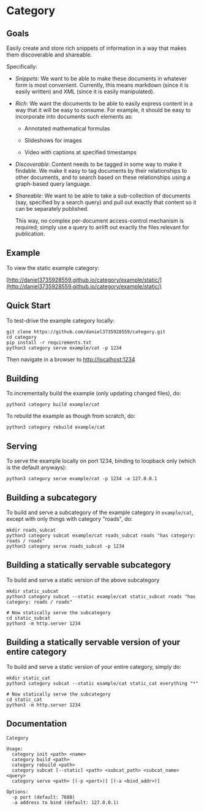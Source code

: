 # Category

## Goals

Easily create and store rich snippets of information in a way that makes
them discoverable and shareable.

Specifically: 

* *Snippets*: We want to be able to make these documents in whatever
  form is most convenient. Currently, this means markdown (since it is
  easily written) and XML (since it is easily manipulated).

* *Rich*: We want the documents to be able to easily express content
  in a way that it will be easy to consume. For example, it should be
  easy to incorporate into documents such elements as: 
  
  * Annotated mathematical formulas
  
  * Slideshows for images
  
  * Video with captions at specified timestamps
  
* *Discoverable*: Content needs to be tagged in some way to make it
  findable. We make it easy to tag documents by their relationships to
  other documents, and to search based on these relationships using a
  graph-based query language.

* *Shareable*: We want to be able to take a sub-collection of
  documents (say, specified by a search query) and pull out exactly
  that content so it can be separately published. 
  
  This way, no complex per-document access-control mechanism is
  required; simply use a query to airlift out exactly the files
  relevant for publication.

## Example

To view the static example category: 

[http://daniel3735928559.github.io/category/example/static/](http://daniel3735928559.github.io/category/example/static/)

## Quick Start

To test-drive the example category locally:

```
git clone https://github.com/daniel3735928559/category.git
cd category
pip install -r requirements.txt
python3 category serve example/cat -p 1234
```

Then navigate in a browser to [http://localhost:1234](http://localhost:1234)

## Building

To incrementally build the example (only updating changed files), do: 

```
python3 category build example/cat
```

To rebuild the example as though from scratch, do: 

```
python3 category rebuild example/cat
```

## Serving

To serve the example locally on port 1234, binding to loopback only
(which is the default anyways): 

```
python3 category serve example/cat -p 1234 -a 127.0.0.1
```

## Building a subcategory

To build and serve a subcategory of the example category in
`example/cat`, except with only things with category "roads", do:

```
mkdir roads_subcat
python3 category subcat example/cat roads_subcat roads "has category: roads / roads"
python3 category serve roads_subcat -p 1234
```

## Building a statically servable subcategory

To build and serve a static version of the above subcategory

```
mkdir static_subcat
python3 category subcat --static example/cat static_subcat roads "has category: roads / roads"

# Now statically serve the subcategory
cd static_subcat
python3 -m http.server 1234
```

## Building a statically servable version of your entire category

To build and serve a static version of your entire category, simply do:

```
mkdir static_cat
python3 category subcat --static example/cat static_cat everything "*"

# Now statically serve the subcategory
cd static_cat
python3 -m http.server 1234
```

## Documentation

```
Category

Usage: 
  category init <path> <name>
  category build <path>
  category rebuild <path>
  category subcat [--static] <path> <subcat_path> <subcat_name> <query>
  category serve <path> [(-p <port>)] [(-a <bind_addr>)]

Options:
  -p port (default: 7688)
  -a address to bind (default: 127.0.0.1)
```
